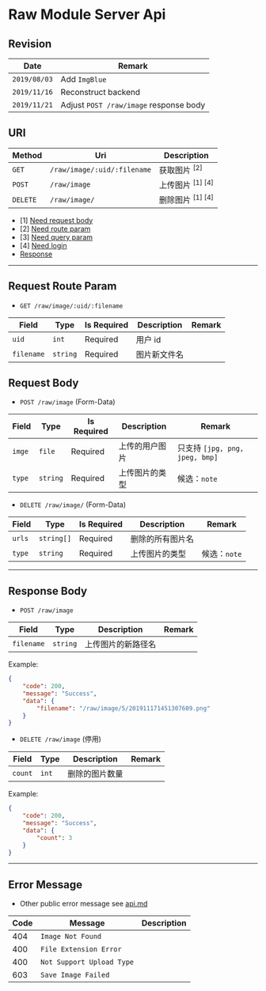 # Raw Module Server Api

## Revision

|Date|Remark|
|--|--|
|`2019/08/03`|Add `ImgBlue`|
|`2019/11/16`|Reconstruct backend|
|`2019/11/21`|Adjust `POST /raw/image` response body|

## URI

|Method|Uri|Description|
|--|--|--|
|`GET`|`/raw/image/:uid/:filename`|获取图片 <sup>[2]</sup>|
|`POST`|`/raw/image`|上传图片 <sup>[1] [4]</sup>|
|`DELETE`|`/raw/image/`|删除图片 <sup>[1] [4]</sup>|

+ [1] [Need request body](https://github.com/Aoi-hosizora/Biji_BackEnd/blob/master/docs/raw.md#request-body)
+ [2] [Need route param](https://github.com/Aoi-hosizora/Biji_BackEnd/blob/master/docs/raw.md#request-route-param)
+ [3] [Need query param](https://github.com/Aoi-hosizora/Biji_BackEnd/blob/master/docs/raw.md#request-query-param)
+ [4] [Need login](https://github.com/Aoi-hosizora/Biji_BackEnd/blob/master/docs/raw.md#request-header)
+ [Response](https://github.com/Aoi-hosizora/Biji_BackEnd/blob/master/docs/raw.md#response-body)

---

## Request Route Param

+ `GET /raw/image/:uid/:filename`

|Field|Type|Is Required|Description|Remark|
|--|--|--|--|--|
|`uid`|`int`|Required|用户 id||
|`filename`|`string`|Required|图片新文件名||

## Request Body

+ `POST /raw/image` (Form-Data)

|Field|Type|Is Required|Description|Remark|
|--|--|--|--|--|
|`imge`|`file`|Required|上传的用户图片|只支持 `[jpg, png, jpeg, bmp]`|
|`type`|`string`|Required|上传图片的类型|候选：`note`|

+ `DELETE /raw/image/` (Form-Data)

|Field|Type|Is Required|Description|Remark|
|--|--|--|--|--|
|`urls`|`string[]`|Required|删除的所有图片名||
|`type`|`string`|Required|上传图片的类型|候选：`note`|

---

## Response Body

+ `POST /raw/image`

|Field|Type|Description|Remark|
|--|--|--|--|
|`filename`|`string`|上传图片的新路径名||

Example:

```json
{
    "code": 200,
    "message": "Success",
    "data": {
        "filename": "/raw/image/5/201911171451307609.png"
    }
}
```

+ `DELETE /raw/image` (停用)

|Field|Type|Description|Remark|
|--|--|--|--|
|`count`|`int`|删除的图片数量||

Example:

```json
{
    "code": 200,
    "message": "Success",
    "data": {
        "count": 3
    }
}
```

---

## Error Message

+ Other public error message see [api.md](https://github.com/Aoi-hosizora/Biji_BackEnd/blob/master/docs/api.md)

|Code|Message|Description|
|--|--|--|
|404|`Image Not Found`||
|400|`File Extension Error`||
|400|`Not Support Upload Type`||
|603|`Save Image Failed`||
